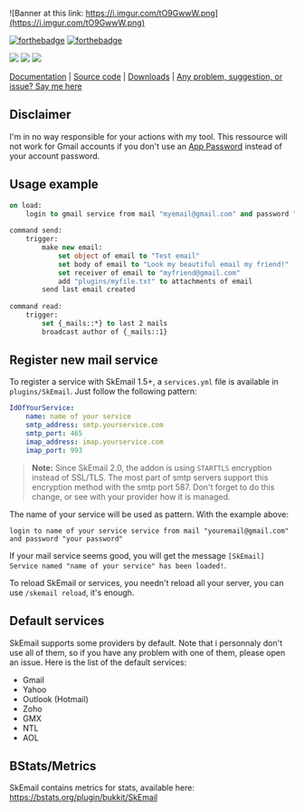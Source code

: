 ![Banner at this link: https://i.imgur.com/tO9GwwW.png](https://i.imgur.com/tO9GwwW.png)

[![forthebadge](https://forthebadge.com/images/badges/made-with-java.svg)](https://forthebadge.com)
[![forthebadge](https://forthebadge.com/images/badges/uses-git.svg)](https://forthebadge.com)

[![](https://img.shields.io/github/issues/Olyno/SkEmail.svg?style=for-the-badge)](https://github.com/Olyno/SkEmail/issues) ![](https://img.shields.io/github/forks/Olyno/SkEmail.svg?style=for-the-badge) ![](https://img.shields.io/github/stars/Olyno/SkEmail.svg?style=for-the-badge)

[Documentation](https://skripthub.net/docs/?addon=SkEmail) | [Source code](https://github.com/Olyno/SkEmail) | [Downloads](https://github.com/Olyno/SkEmail/releases) | [Any problem, suggestion, or issue? Say me here](https://github.com/Olyno/SkEmail/issues/new?template=bug_report.md)

## Disclaimer

I'm in no way responsible for your actions with my tool.
This ressource will not work for Gmail accounts if you don't use an [App Password](https://support.google.com/mail/answer/185833?hl=en) instead of your account password.

## Usage example

```vb
on load:
    login to gmail service from mail "myemail@gmail.com" and password "my password"
 
command send:
    trigger:
        make new email:
            set object of email to "Test email"
            set body of email to "Look my beautiful email my friend!"
            set receiver of email to "myfriend@gmail.com"
            add "plugins/myfile.txt" to attachments of email
        send last email created
     
command read:
    trigger:
        set {_mails::*} to last 2 mails
        broadcast author of {_mails::1}
```

## Register new mail service

To register a service with SkEmail 1.5+, a ``services.yml`` file is available in ``plugins/SkEmail``. Just follow the following pattern:

```yaml
IdOfYourService:
    name: name of your service
    smtp_address: smtp.yourservice.com
    smtp_port: 465
    imap_address: imap.yourservice.com
    imap_port: 993
```

> **Note:** Since SkEmail 2.0, the addon is using ``STARTTLS`` encryption instead of SSL/TLS. The most part of smtp servers support this encryption method with the smtp port 587. Don't forget to do this change, or see with your provider how it is managed.

The name of your service will be used as pattern. With the example above:
```
login to name of your service service from mail "youremail@gmail.com" and password "your password"
```

If your mail service seems good, you will get the message ``[SkEmail] Service named "name of your service" has been loaded!``.

To reload SkEmail or services, you needn't reload all your server, you can use ``/skemail reload``, it's enough.

## Default services

SkEmail supports some providers by default. Note that i personnaly don't use all of them, so if you have any problem with one of them, please open an issue. Here is the list of the default services:

- Gmail
- Yahoo
- Outlook (Hotmail)
- Zoho
- GMX
- NTL
- AOL

## BStats/Metrics

SkEmail contains metrics for stats, available here:
https://bstats.org/plugin/bukkit/SkEmail
